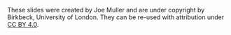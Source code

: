 These slides were created by Joe Muller and are under copyright by Birkbeck, University of London. They can be re-used with attribution under [CC BY 4.0](https://creativecommons.org/licenses/by/4.0/).
